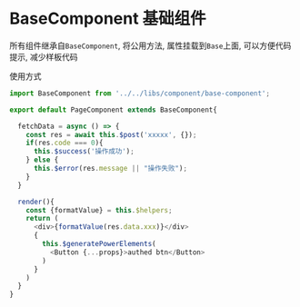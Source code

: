 # BaseComponent 基础组件

所有组件继承自`BaseComponent`, 将公用方法, 属性挂载到`Base`上面, 可以方便代码提示, 减少样板代码

使用方式
```js
import BaseComponent from '../../libs/component/base-component';

export default PageComponent extends BaseComponent{

  fetchData = async () => {
    const res = await this.$post('xxxxx', {});
    if(res.code === 0){
      this.$success('操作成功');
    } else {
      this.$error(res.message || "操作失败");
    }
  }

  render(){
    const {formatValue} = this.$helpers;
    return (
      <div>{formatValue(res.data.xxx)}</div>
      {
        this.$generatePowerElements(
          <Button {...props}>authed btn</Button>
        )
      }
    )
  }
}
```
